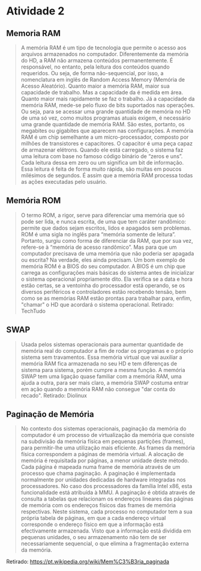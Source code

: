 # Atividade 2
## Memoria RAM

> A memória RAM é um tipo de tecnologia que permite o acesso aos arquivos armazenados no computador. Diferentemente da memória do HD, a RAM não armazena conteúdos permanentemente. É responsável, no entanto, pela leitura dos conteúdos quando requeridos. Ou seja, de forma não-sequencial, por isso, a nomenclatura em inglês de Random Access Memory (Memória de Acesso Aleatório). 
Quanto maior a memória RAM, maior sua capacidade de trabalho. Mas a capacidade da é medida em área. Quanto maior mais rapidamente se faz o trabalho. Já a capacidade da memória RAM, mede-se pelo fluxo de bits suportados nas operações.
Ou seja, para se acessar uma grande quantidade de memória no HD de uma só vez, como muitos programas atuais exigem, é necessário uma grande quantidade de memória RAM. São estes, portanto, os megabites ou gigabites que aparecem nas configurações.
A memória RAM é um chip semelhante a um micro-processador, composto por milhões de transistores e capacitores. O capacitor é uma peça capaz de armazenar elétrons. Quando ele está carregado, o sistema faz uma leitura com base no famoso código binário de “zeros e uns”. Cada leitura dessa em zero ou um significa um bit de informação. Essa leitura é feita de forma muito rápida, são muitas em poucos milésimos de segundos. É assim que a memória RAM processa todas as ações executadas pelo usuário.

## Memória ROM

> O termo ROM, a rigor, serve para diferenciar uma memória que só pode ser lida, e nunca escrita, de uma que tem caráter randômico: permite que dados sejam escritos, lidos e apagados sem problemas. ROM é uma sigla no inglês para “memória somente de leitura”. Portanto, surgiu como forma de diferenciar da RAM, que por sua vez, refere-se à “memória de acesso randômico”.
Mas para que um computador precisava de uma memória que não poderia ser apagada ou escrita? Na verdade, eles ainda precisam. Um bom exemplo de memória ROM é a BIOS do seu computador.
A BIOS é um chip que carrega as configurações mais básicas do sistema antes de inicializar o sistema operacional propriamente dito. Ela verifica se a data e hora estão certas, se a ventoinha do processador está operando, se os diversos periféricos e controladores estão recebendo tensão, bem como se as memórias RAM estão prontas para trabalhar para, enfim, "chamar" o HD que acordará o sistema operacional. 
Retirado: TechTudo

## SWAP

>Usada pelos sistemas operacionais para aumentar quantidade de memória real do computador a fim de rodar os programas e o próprio sistema sem travamentos.
Essa memória virtual que vai auxiliar a memória RAM fica armazenada no seu HD e tem diferenças de sistema para sistema, porém cumpre a mesma função.
A memória SWAP tem uma ligação quase familiar com a memória RAM, uma ajuda a outra, para ser mais claro, a memória SWAP costuma entrar em ação quando a memória RAM não consegue "dar conta do recado".
Retirado: Diolinux

## Paginação de Memória

> No contexto dos sistemas operacionais,  paginação da memória do computador é um processo de virtualização da memória que consiste na subdivisão da memória física em pequenas partições (frames), para permitir-lhe uma utilização mais eficiente. As frames da memória física correspondem a páginas de memória virtual. A alocação de memória é requisitada por páginas, a menor unidade deste método. Cada página é mapeada numa frame de memória através de um processo que chama paginação. 
A paginação é implementada normalmente por unidades dedicadas de hardware integradas nos processadores. No caso dos processadores da família Intel x86, esta funcionalidade está atribuída à MMU. A paginação é obtida através de consulta a tabelas que relacionam os endereços lineares das páginas de memória com os endereços físicos das frames de memória respectivas.
Neste sistema, cada processo no computador tem a sua própria tabela de páginas, em que a cada endereço virtual corresponde o endereço físico em que a informação está efectivamente armazenada. Visto que a informação está dividida em pequenas unidades, o seu armazenamento não tem de ser necessariamente sequencial, o que elimina a fragmentação externa da memória.

Retirado: https://pt.wikipedia.org/wiki/Mem%C3%B3ria_paginada 

